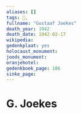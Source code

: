 ```yaml
---
aliases: []
tags: 👤, 
fullname: "Gustaaf Joekes"
death_year: 1942
death_date: 1942-02-17
wikipedia:
gedenkplaat: yes
holocaust_monument:
joods_monument:
oranjehotel:
gedenkboek_page: 106
sinke_page:
---
```


# G. Joekes